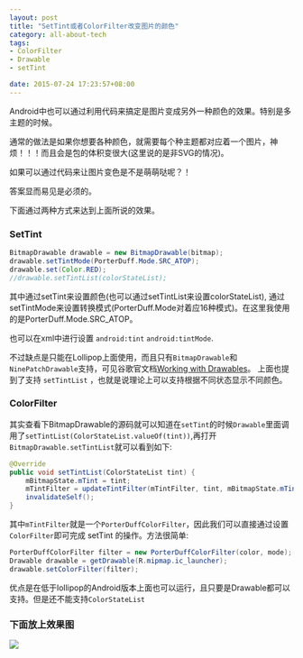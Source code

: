 ```yaml
---
layout: post
title: "SetTint或者ColorFilter改变图片的颜色"
category: all-about-tech
tags: 
- ColorFilter
- Drawable
- setTint

date: 2015-07-24 17:23:57+08:00
--- 
```


Android中也可以通过利用代码来搞定是图片变成另外一种颜色的效果。特别是多主题的时候。

通常的做法是如果你想要各种颜色，就需要每个种主题都对应着一个图片，神烦！！！而且会是包的体积变很大(这里说的是非SVG的情况)。

如果可以通过代码来让图片变色是不是萌萌哒呢？！

答案显而易见是必须的。

下面通过两种方式来达到上面所说的效果。


### SetTint

```java
BitmapDrawable drawable = new BitmapDrawable(bitmap);
drawable.setTintMode(PorterDuff.Mode.SRC_ATOP);
drawable.set(Color.RED);
//drawable.setTintList(colorStateList);
```

其中通过setTint来设置颜色(也可以通过setTintList来设置colorStateList), 通过setTintMode来设置转换模式(PorterDuff.Mode对着应16种模式)。在这里我使用的是PorterDuff.Mode.SRC_ATOP。

也可以在xml中进行设置 `android:tint` `android:tintMode`.

不过缺点是只能在Lollipop上面使用，而且只有`BitmapDrawable`和`NinePatchDrawable`支持，可见谷歌官文档[Working with Drawables](https://developer.android.com/training/material/drawables.html)。
上面也提到了支持 `setTintList` ，也就是说理论上可以支持根据不同状态显示不同颜色。

### ColorFilter

其实查看下BitmapDrawable的源码就可以知道在`setTint`的时候`Drawable`里面调用了`setTintList(ColorStateList.valueOf(tint))`,再打开`BitmapDrawable.setTintList`就可以看到如下:

```java
@Override
public void setTintList(ColorStateList tint) {
    mBitmapState.mTint = tint;
    mTintFilter = updateTintFilter(mTintFilter, tint, mBitmapState.mTintMode);
    invalidateSelf();
}
```

其中`mTintFilter`就是一个`PorterDuffColorFilter`，因此我们可以直接通过设置`ColorFilter`即可完成 setTint 的操作。方法很简单:

```java
PorterDuffColorFilter filter = new PorterDuffColorFilter(color, mode);
Drawable drawable = getDrawable(R.mipmap.ic_launcher);
drawable.setColorFilter(filter);
```

优点是在低于lollipop的Android版本上面也可以运行，且只要是Drawable都可以支持。但是还不能支持`ColorStateList`

### 下面放上效果图

![](http://7xkm4a.com1.z0.glb.clouddn.com/ascreenshot-20150724-165307.png)
